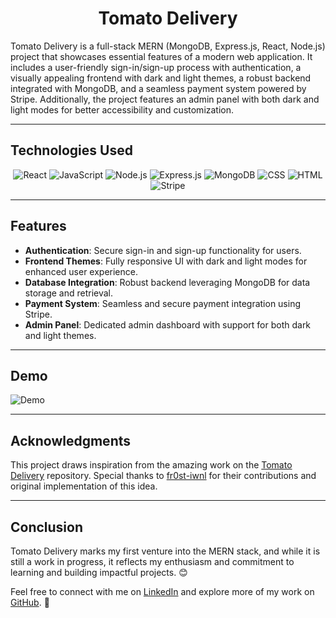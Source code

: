 <h1 align="center">Tomato Delivery</h1>

Tomato Delivery is a full-stack MERN (MongoDB, Express.js, React, Node.js) project that showcases essential features of a modern web application. It includes a user-friendly sign-in/sign-up process with authentication, a visually appealing frontend with dark and light themes, a robust backend integrated with MongoDB, and a seamless payment system powered by Stripe. Additionally, the project features an admin panel with both dark and light modes for better accessibility and customization.

---

## Technologies Used

<p align="center">
    <img alt="React" src="https://img.shields.io/badge/React-20232A?style=for-the-badge&logo=react&logoColor=61DAFB"/>
    <img alt="JavaScript" src="https://img.shields.io/badge/JavaScript-323330?style=for-the-badge&logo=javascript&logoColor=F7DF1E"/>
    <img alt="Node.js" src="https://img.shields.io/badge/Node.js-43853D?style=for-the-badge&logo=node.js&logoColor=white"/>
    <img alt="Express.js" src="https://img.shields.io/badge/Express.js-404D59?style=for-the-badge"/>
    <img alt="MongoDB" src="https://img.shields.io/badge/MongoDB-4EA94B?style=for-the-badge&logo=mongodb&logoColor=white"/>
    <img alt="CSS" src="https://img.shields.io/badge/CSS3-1572B6?style=for-the-badge&logo=css3&logoColor=white"/>
    <img alt="HTML" src="https://img.shields.io/badge/HTML5-E34F26?style=for-the-badge&logo=html5&logoColor=white"/>
    <img alt="Stripe" src="https://img.shields.io/badge/Stripe-626CD9?style=for-the-badge&logo=Stripe&logoColor=white"/>
</p>

---

## Features

- **Authentication**: Secure sign-in and sign-up functionality for users.
- **Frontend Themes**: Fully responsive UI with dark and light modes for enhanced user experience.
- **Database Integration**: Robust backend leveraging MongoDB for data storage and retrieval.
- **Payment System**: Seamless and secure payment integration using Stripe.
- **Admin Panel**: Dedicated admin dashboard with support for both dark and light themes.

---

## Demo

![Demo](https://github.com/zahidrahimoon/tomato/blob/master/tomato-website.png)

---

## Acknowledgments

This project draws inspiration from the amazing work on the [Tomato Delivery](https://github.com/fr0st-iwnl/tomato-delivery) repository. Special thanks to [fr0st-iwnl](https://github.com/fr0st-iwnl) for their contributions and original implementation of this idea. 

---

## Conclusion

Tomato Delivery marks my first venture into the MERN stack, and while it is still a work in progress, it reflects my enthusiasm and commitment to learning and building impactful projects. 😊 

Feel free to connect with me on [LinkedIn](https://linkedin.com/in/zahidrahimoon) and explore more of my work on [GitHub](https://github.com/zahidrahimoon). 🚀
